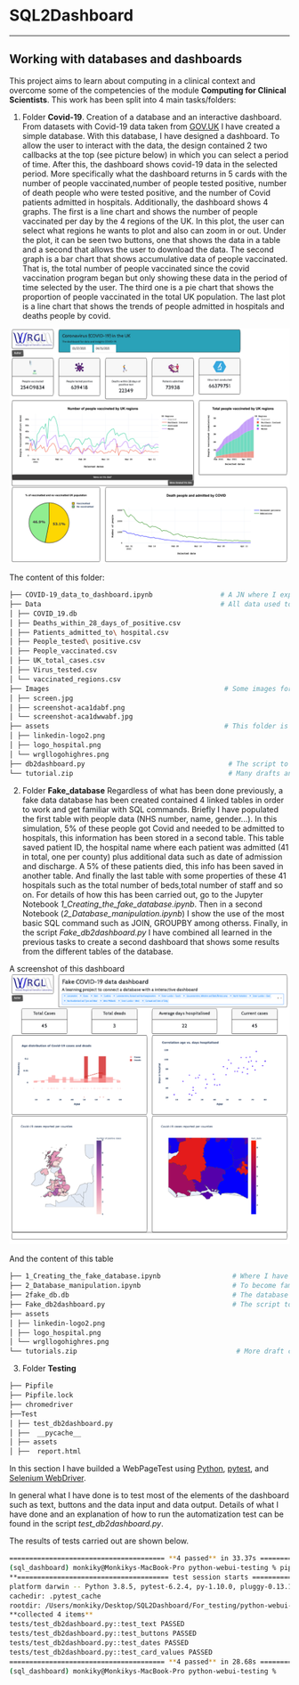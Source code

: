 
# SQL2Dashboard
****

## Working with databases and dashboards
This project aims to learn about computing in a clinical context and overcome some of the competencies of the module **Computing for Clinical Scientists**.
This work has been split into 4 main tasks/folders:

1. Folder **Covid-19**. Creation of a database and an interactive dashboard.
From datasets with Covid-19 data taken from [GOV.UK](https://coronavirus.data.gov.uk/)
I have created a simple database. With this database, I have designed a dashboard.
 To allow the user to interact with the data, the design contained 2 two callbacks at the top (see picture below)
 in which you can select a period of time. After this, the dashboard shows covid-19 data in the selected period.
More specifically what the dashboard returns in 5 cards with the number of people vaccinated,number of  people  tested positive,
number of  death people who were tested positive, and the number of Covid patients  admitted in hospitals.
Additionally, the dashboard shows 4 graphs. The first is a line chart and shows the number of people vaccinated per day by the 4 regions of the UK.
In this plot, the user can select what regions  he wants to plot  and also can zoom in or out.
Under the plot, it can be seen two buttons, one that shows the data in a table and a second that allows the user to download the data.
The second graph is a bar chart that shows accumulative data of people vaccinated. That is, the total number of people vaccinated since the covid vaccination program began
but only showing these data in the period of time selected by the user. The third one is a pie chart that shows the proportion of people vaccinated in the total UK population.
The last plot is a line chart that shows the trends of  people admitted in hospitals and deaths people by covid. 

![Alt text](https://github.com/Manuel-DominguezCBG/SQL2Dashboard/blob/main/Covid-19/Images/db2dashboard.png "")

The content of this folder:
```sh
├── COVID-19_data_to_dashboard.ipynb                 # A JN where I explain how to create a database from CSV files
├── Data                                             # All data used to create this  COVID_19.db database
│ ├── COVID_19.db
│ ├── Deaths_within_28_days_of_positive.csv
│ ├── Patients_admitted_to\ hospital.csv
│ ├── People_tested\ positive.csv
│ ├── People_vaccinated.csv
│ ├── UK_total_cases.csv
│ ├── Virus_tested.csv
│ └── vaccinated_regions.csv
├── Images                                            # Some images for the notebooks
│ ├── screen.jpg
│ ├── screenshot-aca1dabf.png
│ └── screenshot-aca1dwwabf.jpg
├── assets                                            # This folder is needed to design the dashboard
│ ├── linkedin-logo2.png
│ ├── logo_hospital.png
│ └── wrgllogohighres.png
├── db2dashboard.py                                    # The script to created the dashboard
└── tutorial.zip                                       # Many drafts and tutorial used to learn
```

2.  Folder **Fake_database** Regardless of what has been done previously, a fake data database has been created contained 4 linked tables in order to work and get familiar with SQL commands.
 Briefly I have populated the first table with people data (NHS number, name, gender...).
 In this simulation, 5% of these people got Covid and needed to be admitted to hospitals,
 this information has been stored in a second table. This table saved  patient ID, the hospital name  where each patient was admitted (41 in total, one per county)
 plus additional data such as date of admission and discharge.
 A 5% of these patients died, this info has been saved in another table.
 And finally the last table with some properties of these 41 hospitals such as the total number of beds,total number of  staff and so on. 
For details of how this has been carried out, go to the Jupyter Notebook *1_Creating_the_fake_database.ipynb*. 
Then in a second Notebook (*2_Database_manipulation.ipynb*) I show the use of the most basic SQL command such as JOIN, GROUPBY among otherss. 
Finally, in the script *Fake_db2dashboard.py* I have combined all learned in the previous tasks to create a second dashboard that shows  some results from the different tables of the database. 

A screenshot of this dashboard
![Alt text](https://github.com/Manuel-DominguezCBG/SQL2Dashboard/blob/main/Covid-19/Images/second_dashboard.png "")

And the content of this table
```sh
├── 1_Creating_the_fake_database.ipynb                  # Where I have created the fake data and create the database
├── 2_Database_manipulation.ipynb                       # To become familiar with SQL commands
├── 2fake_db.db                                         # The database 
├── Fake_db2dashboard.py                                # The script to created the dashboard
├── assets
│ ├── linkedin-logo2.png
│ ├── logo_hospital.png
│ └── wrgllogohighres.png
└── tutorials.zip                                        # More draft code and tutorial to practice
```


3. Folder **Testing**



```sh
├── Pipfile
├── Pipfile.lock
├── chromedriver
├──Test
│ ├── test_db2dashboard.py
│ ├──  __pycache__
│ ├── assets
│ ├──  report.html
```

In this section I have builded a WebPageTest using [Python](https://blog.testproject.io/2019/05/16/python-testing-framework-pros-cons/), [pytest](https://blog.testproject.io/2019/07/16/python-test-automation-project-using-pytest/), and [Selenium WebDriver](https://blog.testproject.io/2017/11/28/inside-selenium-webdriver/).

In general what I have done is to test most of the elements of the dashboard such as text, buttons and the data input and data output.
 Details of what I have done and an explanation of how to run the automatization test can be found in the script  *test_db2dashboard.py*. 

The results of tests carried out are shown below.

```sh
======================================= **4 passed** in 33.37s =======================================
(sql_dashboard) monkiky@Monkikys-MacBook-Pro python-webui-testing % pipenv run python -m pytest -v -s
**====================================== test session starts =======================================**
platform darwin -- Python 3.8.5, pytest-6.2.4, py-1.10.0, pluggy-0.13.1 -- /Users/monkiky/.local/share/virtualenvs/python-webui-testing-JXNJ2lAn/bin/python
cachedir: .pytest_cache
rootdir: /Users/monkiky/Desktop/SQL2Dashboard/For_testing/python-webui-testing
**collected 4 items**
tests/test_db2dashboard.py::test_text PASSED
tests/test_db2dashboard.py::test_buttons PASSED
tests/test_db2dashboard.py::test_dates PASSED
tests/test_db2dashboard.py::test_card_values PASSED
======================================= **4 passed** in 28.68s =======================================
(sql_dashboard) monkiky@Monkikys-MacBook-Pro python-webui-testing %
```
